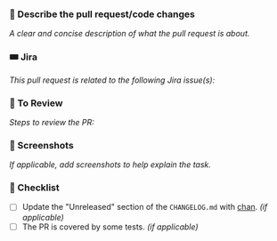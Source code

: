 ### 💬 Describe the pull request/code changes
_A clear and concise description of what the pull request is about._

### 🎟️ Jira
_This pull request is related to the following Jira issue(s):_

### 🔢 To Review
_Steps to review the PR:_

### 📸 Screenshots
_If applicable, add screenshots to help explain the task._

### 📝 Checklist
- [ ] Update the "Unreleased" section of the `CHANGELOG.md` with [chan](https://github.com/geut/chan/tree/main/packages/chan).  _(if applicable)_
- [ ] The PR is covered by some tests. _(if applicable)_

[comment]: <> (Add the Jira ticket if needed/applicable)
[comment]: <> (Add steps to review the PR if needed/applicable)
[comment]: <> (Add others conditions to allow the PR to be merged if needed/applicable)
